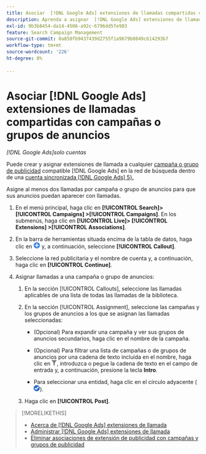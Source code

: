 ```yaml
---
title: Asociar  [!DNL Google Ads] extensiones de llamadas compartidas con campañas o grupos de anuncios
description: Aprenda a asignar  [!DNL Google Ads] extensiones de llamadas compartidas a campañas o grupos de anuncios.
exl-id: 9b3b8454-da14-4506-a92c-6796dd5fe903
feature: Search Campaign Management
source-git-commit: 0a858fb9437439d2755f1a9679b0849c614293b7
workflow-type: tm+mt
source-wordcount: '226'
ht-degree: 0%

---
```


# Asociar [!DNL Google Ads] extensiones de llamadas compartidas con campañas o grupos de anuncios

*[!DNL Google Ads]solo cuentas*

Puede crear y asignar extensiones de llamada a cualquier [campaña o grupo de publicidad](/help/search-social-commerce/introduction/supported-inventory.md) compatible [!DNL Google Ads] en la red de búsqueda dentro de una [cuenta sincronizada [!DNL Google Ads] 5}.](/help/search-social-commerce/campaign-management/accounts/ad-network-account-about.md)

Asigne al menos dos llamadas por campaña o grupo de anuncios para que sus anuncios puedan aparecer con llamadas.

1. En el menú principal, haga clic en **[!UICONTROL Search]> [!UICONTROL Campaigns] >[!UICONTROL Campaigns]**. En los submenús, haga clic en **[!UICONTROL Live]> [!UICONTROL Extensions] >[!UICONTROL Associations]**.

1. En la barra de herramientas situada encima de la tabla de datos, haga clic en ![Crear](/help/search-social-commerce/assets/add.png "Crear") y, a continuación, seleccione **[!UICONTROL Callout]**.

1. Seleccione la red publicitaria y el nombre de cuenta y, a continuación, haga clic en **[!UICONTROL Continue]**.

1. Asignar llamadas a una campaña o grupo de anuncios:

   1. En la sección [!UICONTROL Callouts], seleccione las llamadas aplicables de una lista de todas las llamadas de la biblioteca.

   1. En la sección [!UICONTROL Assignment], seleccione las campañas y los grupos de anuncios a los que se asignan las llamadas seleccionadas:

      * (Opcional) Para expandir una campaña y ver sus grupos de anuncios secundarios, haga clic en el nombre de la campaña.

      * (Opcional) Para filtrar una lista de campañas o de grupos de anuncios por una cadena de texto incluida en el nombre, haga clic en ![Filtrar](/help/search-social-commerce/assets/filter.png "Filtrar"), introduzca o pegue la cadena de texto en el campo de entrada y, a continuación, presione la tecla **Intro**.

      * Para seleccionar una entidad, haga clic en el círculo adyacente (![Seleccionar](/help/search-social-commerce/assets/include.png "Seleccionar")).

   1. Haga clic en **[!UICONTROL Post]**.

>[!MORELIKETHIS]
>
>* [Acerca de [!DNL Google Ads] extensiones de llamada](callout-extension-about.md)
>* [Administrar [!DNL Google Ads] extensiones de llamada](callout-extension-manage.md)
>* [Eliminar asociaciones de extensión de publicidad con campañas y grupos de publicidad](/help/search-social-commerce/campaign-management/campaigns/ad-extension-association-delete.md)

